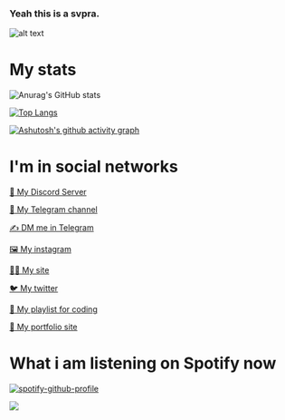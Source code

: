 ### Yeah this is a svpra.



![alt text](https://avatars.mds.yandex.net/get-zen-logos/223306/pub_5f6770998433a623dae6b6b6_5f6771724c07ce06042e4998/xxh)

# My stats

![Anurag's GitHub stats](https://github-readme-stats.vercel.app/api?username=svpra&theme=dark&count_private=true&icons=true)

[![Top Langs](https://github-readme-stats.vercel.app/api/top-langs/?username=svpra&layout=compact&theme=dark&count_private=true)](https://github.com/anuraghazra/github-readme-stats)

[![Ashutosh's github activity graph](https://activity-graph.herokuapp.com/graph?username=svpra&theme=rogue)](https://github.com/ashutosh00710/github-readme-activity-graph)

# I'm in social networks

[💾 My Discord Server](https://discord.gg/mjCRn8BsFg)

[📰 My Telegram channel](https://t.me/svpraprog)

[✍️ DM me in Telegram](https://t.me/svprax)

[🖼️ My instagram](https://instagram.com/qiapc)

[👩‍💻 My site](https://svpra.github.io/main)

[🐦 My twitter](https://twitter.com/svpraprog)

[🎵 My playlist for coding](https://open.spotify.com/playlist/7HMZOfsgsUAB6V9TWuvThc?si=s2T5tawRThanHh-Zn7LVzA&utm_source=copy-link)

[📂 My portfolio site](https://svpra.github.io/space)

# What i am listening on Spotify now

[![spotify-github-profile](https://spotify-github-profile.vercel.app/api/view?uid=dko1n4ehyz1kxpjbmb243zfmh&cover_image=false&theme=default&bar_color=53b14f&bar_color_cover=false)](https://github.com/kittinan/spotify-github-profile)


![](https://komarev.com/ghpvc/?username=svpra&color=brightgreen)
